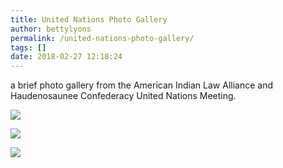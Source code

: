 ```yaml
---
title: United Nations Photo Gallery
author: bettylyons
permalink: /united-nations-photo-gallery/
tags: []
date: 2018-02-27 12:18:24
---
```

a brief photo gallery from the American Indian Law Alliance and Haudenosaunee Confederacy United Nations Meeting.

![](https://aila.ngo/wp-content/uploads/2018/02/Ban-Ki-Moon-Haudenosaunee-2016-XL-min-300x200.jpg)

![](https://aila.ngo/wp-content/uploads/2018/02/Ban-Ki-Moon-6-min-300x200.jpg)

![](https://aila.ngo/wp-content/uploads/2018/02/Ban-Ki-Moon-5-min-300x200.jpg)

